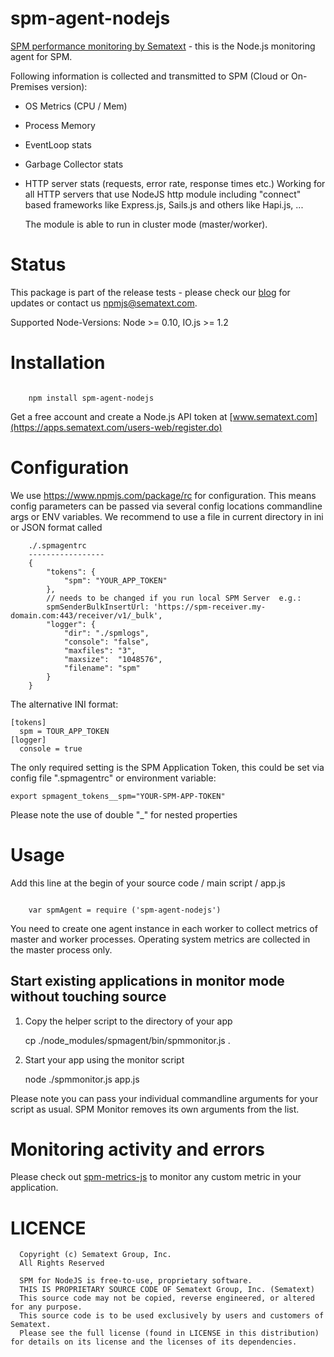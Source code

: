 spm-agent-nodejs
================

[SPM performance monitoring by Sematext](http://www.sematext.com/spm) - this is the Node.js monitoring agent for SPM.

Following information is collected and transmitted to SPM (Cloud or On-Premises version):

- OS Metrics (CPU / Mem)
- Process Memory
- EventLoop stats
- Garbage Collector stats
- HTTP server stats (requests, error rate, response times etc.)
  Working for all HTTP servers that use NodeJS http module including "connect" based frameworks like Express.js, Sails.js
  and others like Hapi.js, ...

  The module is able to run in cluster mode (master/worker).

# Status

This package is part of the release tests - please check our [blog](http://blog.sematext.com) for updates or
contact us [npmjs@sematext.com](mailto:npmjs@sematext.com).

Supported Node-Versions: Node >= 0.10, IO.js >= 1.2

# Installation

```

    npm install spm-agent-nodejs

```

Get a free account and create a Node.js API token at [www.sematext.com](https://apps.sematext.com/users-web/register.do)

# Configuration

We use https://www.npmjs.com/package/rc for configuration. This means config parameters can be passed via several config
locations commandline args or ENV variables. We recommend to use a file in current directory in ini or JSON format called

        ./.spmagentrc
        -----------------
        {
            "tokens": {
                "spm": "YOUR_APP_TOKEN"
            },
            // needs to be changed if you run local SPM Server  e.g.:
            spmSenderBulkInsertUrl: 'https://spm-receiver.my-domain.com:443/receiver/v1/_bulk',
            "logger": {
                "dir": "./spmlogs",
                "console": "false",
                "maxfiles": "3",
                "maxsize":  "1048576",
                "filename": "spm"
            }
        }


 The alternative INI format:

    [tokens]
      spm = TOUR_APP_TOKEN
    [logger]
      console = true


The only required setting is the SPM Application Token, this could be set via config file ".spmagentrc" or environment variable:

    export spmagent_tokens__spm="YOUR-SPM-APP-TOKEN"

Please note the use of double "_" for nested properties


# Usage

Add this line at the begin of your source code / main script / app.js

```

    var spmAgent = require ('spm-agent-nodejs')

```

You need to create one agent instance in each worker to collect metrics of master and worker processes. Operating system metrics are collected in the master process only.

##  Start existing applications in monitor mode without touching source

1) Copy the helper script to the directory of your app

    cp ./node_modules/spmagent/bin/spmmonitor.js .


2) Start your app using the monitor script

    node ./spmmonitor.js app.js

Please note you can pass your individual commandline arguments for your script as usual. SPM Monitor removes its own arguments from the list.

# Monitoring activity and errors

Please check out [spm-metrics-js](https://www.npmjs.com/package/spm-metrics-js) to monitor any custom metric in your application.

# LICENCE

      Copyright (c) Sematext Group, Inc.
      All Rights Reserved

      SPM for NodeJS is free-to-use, proprietary software.
      THIS IS PROPRIETARY SOURCE CODE OF Sematext Group, Inc. (Sematext)
      This source code may not be copied, reverse engineered, or altered for any purpose.
      This source code is to be used exclusively by users and customers of Sematext.
      Please see the full license (found in LICENSE in this distribution) for details on its license and the licenses of its dependencies.

